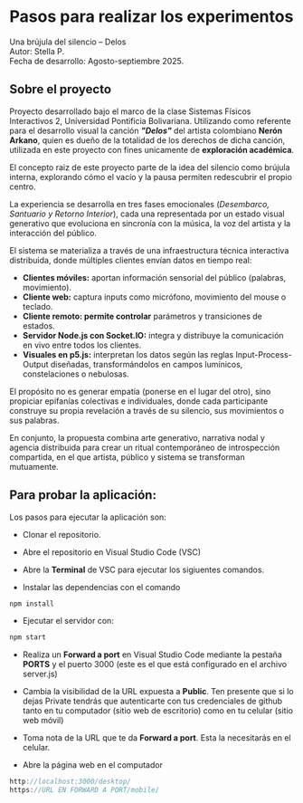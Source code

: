 # Pasos para realizar los experimentos  
Una brújula del silencio – Delos  
Autor: Stella P.  
Fecha de desarrollo: Agosto-septiembre 2025.  

## Sobre el proyecto
Proyecto desarrollado bajo el marco de la clase Sistemas Físicos Interactivos 2, Universidad Pontificia Bolivariana. Utilizando como referente para el desarrollo visual la canción ***"Delos"*** del artista colombiano **Nerón Arkano**, quien es dueño de la totalidad de los derechos de dicha canción, utilizada en este proyecto con fines unicamente de **exploración académica**.
  
El concepto raiz de este proyecto parte de la idea del silencio como brújula interna, explorando cómo el vacío y la pausa permiten redescubrir el propio centro.
  
La experiencia se desarrolla en tres fases emocionales (*Desembarco, Santuario y Retorno Interior*), cada una representada por un estado visual generativo que evoluciona en sincronía con la música, la voz del artista y la interacción del público.
  
El sistema se materializa a través de una infraestructura técnica interactiva distribuida, donde múltiples clientes envían datos en tiempo real:
- **Clientes móviles:** aportan información sensorial del público (palabras, movimiento).
- **Cliente web:** captura inputs como micrófono, movimiento del mouse o teclado.
- **Cliente remoto: permite controlar** parámetros y transiciones de estados.
- **Servidor Node.js con Socket.IO:** integra y distribuye la comunicación en vivo entre todos los clientes.
- **Visuales en p5.js:** interpretan los datos según las reglas Input-Process-Output diseñadas, transformándolos en campos lumínicos, constelaciones o nebulosas.

El propósito no es generar empatía (ponerse en el lugar del otro), sino propiciar epifanías colectivas e individuales, donde cada participante construye su propia revelación a través de su silencio, sus movimientos o sus palabras.

En conjunto, la propuesta combina arte generativo, narrativa nodal y agencia distribuida para crear un ritual contemporáneo de introspección compartida, en el que artista, público y sistema se transforman mutuamente.


## Para probar la aplicación:
Los pasos para ejecutar la aplicación son:

* Clonar el repositorio.

* Abre el repositorio en Visual Studio Code (VSC)

* Abre la **Terminal** de VSC para ejecutar los sigiuentes comandos.

* Instalar las dependencias con el comando

``` bash
npm install
```

* Ejecutar el servidor con:

``` bash
npm start
```
* Realiza un **Forward a port** en Visual Studio Code mediante la pestaña **PORTS** y el puerto 3000 (este es el que está configurado en el archivo server.js)

* Cambia la visibilidad de la URL expuesta a **Public**. Ten presente 
que si lo dejas Private tendrás que autenticarte con tus credenciales de github tanto 
en tu computador (sitio web de escritorio) como en tu celular (sitio web móvil)

* Toma nota de la URL que te da **Forward a port**. Esta la necesitarás en el celular.

* Abre la página web en el computador

``` js
http://localhost:3000/desktop/
https://URL EN FORWARD A PORT/mobile/
```
